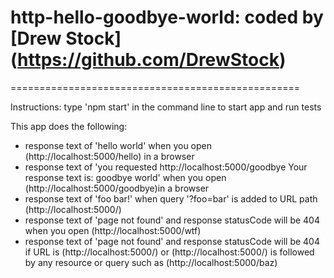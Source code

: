 # http-hello-goodbye-world: coded by [Drew Stock] (https://github.com/DrewStock)
==================================================

Instructions: type 'npm start' in the command line to start app and run tests

This app does the following:
* response text of 'hello world' when you open (http://localhost:5000/hello) in a browser
* response text of 'you requested http://localhost:5000/goodbye Your response text is: goodbye world' when you open (http://localhost:5000/goodbye)in a browser
* response text of 'foo bar!' when query '?foo=bar' is added to URL path (http://localhost:5000/)
* response text of 'page not found' and response statusCode will be 404 when you open (http://localhost:5000/wtf)
* response text of 'page not found' and response statusCode will be 404 if URL is (http://localhost:5000/) or (http://localhost:5000/) is followed by any resource or query such as (http://localhost:5000/baz) 
